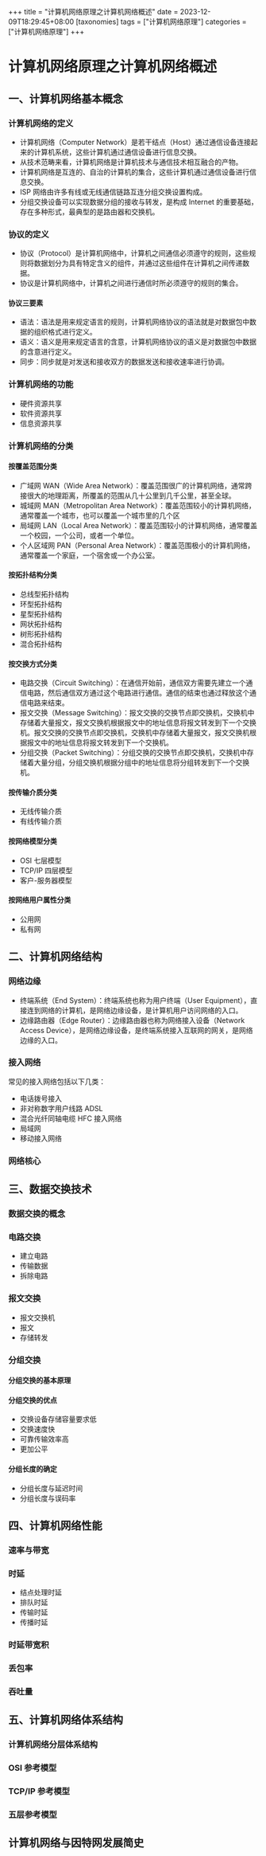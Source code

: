 +++
title = "计算机网络原理之计算机网络概述"
date = 2023-12-09T18:29:45+08:00
[taxonomies]
tags = ["计算机网络原理"]
categories = ["计算机网络原理"]
+++
# 计算机网络原理之计算机网络概述

## 一、计算机网络基本概念

### 计算机网络的定义

- 计算机网络（Computer Network）是若干结点（Host）通过通信设备连接起来的计算机系统，这些计算机通过通信设备进行信息交换。
- 从技术范畴来看，计算机网络是计算机技术与通信技术相互融合的产物。
- 计算机网络是互连的、自治的计算机的集合，这些计算机通过通信设备进行信息交换。
- ISP 网络由许多有线或无线通信链路互连分组交换设置构成。
- 分组交换设备可以实现数据分组的接收与转发，是构成 Internet 的重要基础，存在多种形式，最典型的是路由器和交换机。

### 协议的定义

- 协议（Protocol）是计算机网络中，计算机之间通信必须遵守的规则，这些规则将数据划分为具有特定含义的组件，并通过这些组件在计算机之间传递数据。
- 协议是计算机网络中，计算机之间进行通信时所必须遵守的规则的集合。

#### 协议三要素

- 语法：语法是用来规定语言的规则，计算机网络协议的语法就是对数据包中数据的组织格式进行定义。
- 语义：语义是用来规定语言的含意，计算机网络协议的语义是对数据包中数据的含意进行定义。
- 同步：同步就是对发送和接收双方的数据发送和接收速率进行协调。

### 计算机网络的功能

- 硬件资源共享
- 软件资源共享
- 信息资源共享

### 计算机网络的分类

#### 按覆盖范围分类

- 广域网 WAN（Wide Area Network）：覆盖范围很广的计算机网络，通常跨接很大的地理距离，所覆盖的范围从几十公里到几千公里，甚至全球。
- 城域网 MAN（Metropolitan Area Network）：覆盖范围较小的计算机网络，通常覆盖一个城市，也可以覆盖一个城市里的几个区
- 局域网 LAN（Local Area Network）：覆盖范围较小的计算机网络，通常覆盖一个校园，一个公司，或者一个单位。
- 个人区域网 PAN（Personal Area Network）：覆盖范围极小的计算机网络，通常覆盖一个家庭，一个宿舍或一个办公室。

#### 按拓扑结构分类

- 总线型拓扑结构
- 环型拓扑结构
- 星型拓扑结构
- 网状拓扑结构
- 树形拓扑结构
- 混合拓扑结构

#### 按交换方式分类

- 电路交换（Circuit Switching）：在通信开始前，通信双方需要先建立一个通信电路，然后通信双方通过这个电路进行通信。通信的结束也通过释放这个通信电路来结束。
- 报文交换（Message Switching）：报文交换的交换节点即交换机，交换机中存储着大量报文，报文交换机根据报文中的地址信息将报文转发到下一个交换机。报文交换的交换节点即交换机，交换机中存储着大量报文，报文交换机根据报文中的地址信息将报文转发到下一个交换机。
- 分组交换（Packet Switching）：分组交换的交换节点即交换机，交换机中存储着大量分组，分组交换机根据分组中的地址信息将分组转发到下一个交换机。

#### 按传输介质分类

- 无线传输介质
- 有线传输介质

#### 按网络模型分类

- OSI 七层模型
- TCP/IP 四层模型
- 客户-服务器模型

#### 按网络用户属性分类

- 公用网
- 私有网

## 二、计算机网络结构

### 网络边缘

- 终端系统（End System）：终端系统也称为用户终端（User Equipment），直接连到网络的计算机，是网络边缘设备，是计算机用户访问网络的入口。
- 边缘路由器（Edge Router）：边缘路由器也称为网络接入设备（Network Access Device），是网络边缘设备，是终端系统接入互联网的网关，是网络边缘的入口。

### 接入网络

常见的接入网络包括以下几类：

- 电话拨号接入
- 非对称数字用户线路 ADSL
- 混合光纤同轴电缆 HFC 接入网络
- 局域网
- 移动接入网络

### 网络核心

## 三、数据交换技术

### 数据交换的概念

### 电路交换

- 建立电路
- 传输数据
- 拆除电路

### 报文交换

- 报文交换机
- 报文
- 存储转发

### 分组交换

#### 分组交换的基本原理

#### 分组交换的优点

- 交换设备存储容量要求低
- 交换速度快
- 可靠传输效率高
- 更加公平

#### 分组长度的确定

- 分组长度与延迟时间
- 分组长度与误码率

## 四、计算机网络性能

### 速率与带宽

### 时延

- 结点处理时延
- 排队时延
- 传输时延
- 传播时延

### 时延带宽积

### 丢包率

### 吞吐量

## 五、计算机网络体系结构

### 计算机网络分层体系结构

### OSI 参考模型

### TCP/IP 参考模型

### 五层参考模型

## 计算机网络与因特网发展简史
